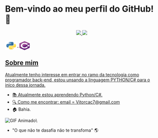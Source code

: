 # Bem-vindo ao meu perfil do GitHub! 👋
<div align="center">
  <a href="https://github.com/joaojz">
  <img height="180em" src="https://github-readme-stats.vercel.app/api?username=joaojz&show_icons=true&theme=dark&include_all_commits=true&count_private=true"/>
  <img height="180em" src="https://github-readme-stats.vercel.app/api/top-langs/?username=joaojz&layout=compact&langs_count=7&theme=dark"/>
</div>
<div style="display: inline_block"><br>
 <img align="center" alt="joaojz-Python" height="30" width="40" src="https://raw.githubusercontent.com/devicons/devicon/master/icons/python/python-original.svg">
  <img align="center" alt="joaojz-Csharp" height="30" width="40" src="https://raw.githubusercontent.com/devicons/devicon/master/icons/csharp/csharp-original.svg">
</div>

    
## Sobre mim
Atualmente tenho interesse em entrar no ramo da tecnologia como programador back-end, estou unsando a linguagem PYTHON/C# para o inico dessa jornada.
- :books: Atualmente estou aprendendo Python/C#.
- :mag: Como me encontrar:  email = Vitorcac7@gmail.com
- :house:   Bahia.

![GIF Animado](https://media.giphy.com/media/v1.Y2lkPTc5MGI3NjExYnk3YWw3b2ZrMjZ6MHBxc2JnYm0zcnE4dTlueThhcXNrc3FrNDFycSZlcD12MV9naWZzX3NlYXJjaCZjdD1n/jzHFPlw89eTqU/giphy.gif)\
- "O que não te dasafia não te transfoma" :earth_americas:


  
